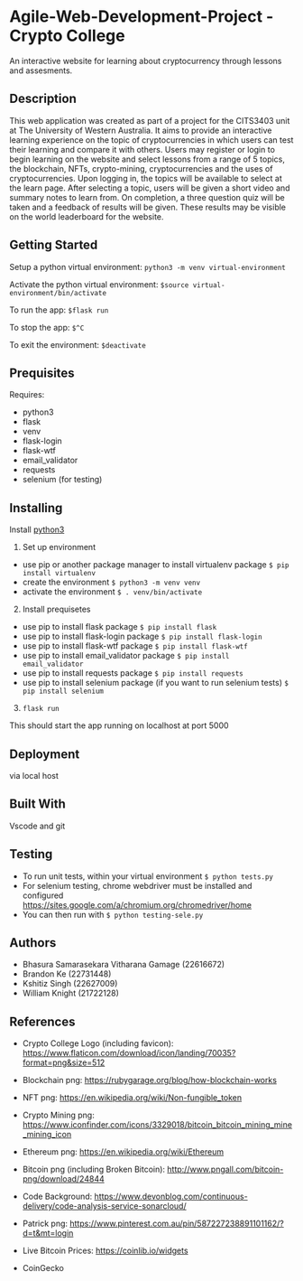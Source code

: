# Agile-Web-Development-Project - Crypto College

An interactive website for learning about cryptocurrency through lessons and assesments.

## Description

This web application was created as part of a project for the CITS3403 unit at The University of Western Australia. It aims to provide an interactive learning experience on the topic of cryptocurrencies in which users can test their learning and compare it with others. Users may register or login to begin learning on the website and select lessons from a range of 5 topics, the blockchain, NFTs, crypto-mining, cryptocurrencies and the uses of cryptocurrencies. Upon logging in, the topics will be available to select at the learn page. After selecting a topic, users will be given a short video and summary notes to learn from. On completion, a three question quiz will be taken and a feedback of results will be given. These results may be visible on the world leaderboard for the website.

## Getting Started

Setup a python virtual environment:
`python3 -m venv virtual-environment`

Activate the python virtual environment:
`$source virtual-environment/bin/activate`

To run the app:
`$flask run`

To stop the app:
`$^C`

To exit the environment:
`$deactivate`

## Prequisites

Requires:

- python3
- flask
- venv
- flask-login
- flask-wtf
- email_validator
- requests
- selenium (for testing)

## Installing

Install [python3](https://www.python.org/downloads/)

1. Set up environment

- use pip or another package manager to install virtualenv package `$ pip install virtualenv`
- create the environment `$ python3 -m venv venv`
- activate the environment `$ . venv/bin/activate`

2. Install prequisetes

- use pip to install flask package `$ pip install flask`
- use pip to install flask-login package `$ pip install flask-login`
- use pip to install flask-wtf package `$ pip install flask-wtf`
- use pip to install email_validator package `$ pip install email_validator`
- use pip to install requests package `$ pip install requests`
- use pip to install selenium package (if you want to run selenium tests) `$ pip install selenium`


3. `flask run`

This should start the app running on localhost at port 5000

## Deployment

via local host

## Built With

Vscode and git

## Testing

- To run unit tests, within your virtual environment `$ python tests.py`
- For selenium testing, chrome webdriver must be installed and configured https://sites.google.com/a/chromium.org/chromedriver/home
- You can then run with `$ python testing-sele.py`

## Authors

- Bhasura Samarasekara Vitharana Gamage (22616672)
- Brandon Ke (22731448)
- Kshitiz Singh (22627009)
- William Knight (21722128)

## References

- Crypto College Logo (including favicon): https://www.flaticon.com/download/icon/landing/70035?format=png&size=512
- Blockchain png: https://rubygarage.org/blog/how-blockchain-works
- NFT png: https://en.wikipedia.org/wiki/Non-fungible_token
- Crypto Mining png: https://www.iconfinder.com/icons/3329018/bitcoin_bitcoin_mining_mine_mining_icon
- Ethereum png: https://en.wikipedia.org/wiki/Ethereum
- Bitcoin png (including Broken Bitcoin): http://www.pngall.com/bitcoin-png/download/24844
- Code Background: https://www.devonblog.com/continuous-delivery/code-analysis-service-sonarcloud/
- Patrick png: https://www.pinterest.com.au/pin/587227238891101162/?d=t&mt=login

- Live Bitcoin Prices: https://coinlib.io/widgets
- CoinGecko
